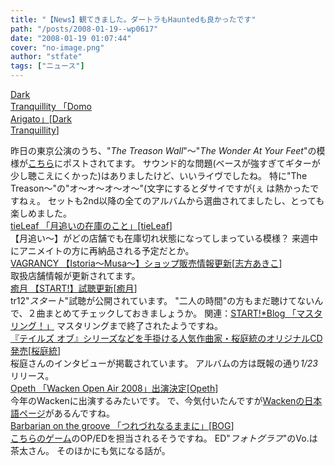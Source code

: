 ```yaml
---
title: "【News】観てきました。ダートラもHauntedも良かったです"
path: "/posts/2008-01-19--wp0617"
date: "2008-01-19 01:07:44"
cover: "no-image.png"
author: "stfate"
tags: ["ニュース"]
---
```


<style type="text/css">
<!--
p {white-space: pre-wrap};
-->
</style>

<a class="topics" href="http://www.darktranquillity.com/realindex.html" target="_blank">Dark Tranquillity 「Domo Arigato」</a><span class="junre">[<a href="http://www.darktranquillity.com/" target="_blank">Dark Tranquillity</a>]</span>
<div class="news">昨日の東京公演のうち、"<em>The Treason Wall</em>"～"<em>The Wonder At Your Feet</em>"の模様が<a href="http://www.youtube.com/watch?v=GcTuPc9nXEg" target="_blank">こちら</a>にポストされてます。
サウンド的な問題(ベースが強すぎてギターが少し聴こえにくかった)はありましたけど、いいライヴでしたね。
特に"The Treason～"の"オ～オ～オ～オ～"(文字にするとダサイですが(ぇ
は熱かったですねぇ。
セットも2nd以降の全てのアルバムから選曲されてましたし、とっても楽しめました。</div>
<a class="topics" href="http://tieleaf.net/diary/sb.cgi?eid=95" target="_blank">tieLeaf 「月追いの在庫のこと」</a><span class="junre">[<a href="http://tieleaf.net/" target="_blank">tieLeaf</a>]</span>
<div class="news">【月追い～】がどの店舗でも在庫切れ状態になってしまっている模様？
来週中にアニメイトの方に再納品される予定だとか。</div>
<a class="topics" href="http://www.vagrancy.jp/istoria/" target="_blank">VAGRANCY 【Istoria～Musa～】ショップ販売情報更新</a><span class="junre">[<a href="http://www.vagrancy.jp/" target="_blank">志方あきこ</a>]</span>
<div class="news">取扱店舗情報が更新されてます。</div>
<a class="topics" href="http://www.team-e.co.jp/start/index.html" target="_blank">癒月 【START!】試聴更新</a><span class="junre">[<a href="http://aonokioku.sakura.ne.jp/" target="_blank">癒月</a>]</span>
<div class="news">tr12"<em>スタート</em>"試聴が公開されています。
"二人の時間"の方もまだ聴けてないんで、２曲まとめてチェックしておきましょうか。
関連：<a href="http://start-yuduki.blogspot.com/2008/01/blog-post_19.html" target="_blank">START!*Blog 「マスタリング！」</a>
マスタリングまで終了されたようですね。</div>
<a class="topics" href="http://dol.dengeki.com/data/news/2008/1/18/6007d06ac5b1be6742656acdd9b4729c.html" target="_blank">『テイルズ オブ』シリーズなどを手掛ける人気作曲家・桜庭統のオリジナルCD発売</a><span class="junre">[<a href="http://www.team-e.co.jp/sakuraba/" target="_blank">桜庭統</a>]</span>
<div class="news">桜庭さんのインタビューが掲載されています。
アルバムの方は既報の通り<em>1/23</em>リリース。</div>
<a class="topics" href="http://www.opeth.com/" target="_blank">Opeth 「Wacken Open Air 2008」出演決定</a><span class="junre">[<a href="http://www.opeth.com/" target="_blank">Opeth</a>]</span>
<div class="news">今年のWackenに出演するみたいです。
で、今気付いたんですが<a href="http://www.wacken.com/jp/woa2008/" target="_blank">Wackenの日本語ページ</a>があるんですね。</div>
<a class="topics" href="http://www.wadai.jp/bog/sb/log/eid56.html" target="_blank">Barbarian on the groove 「つれづれなるままに」</a><span class="junre">[<a href="http://www.wadai.jp/bog/" target="_blank">BOG</a>]</span>
<div class="news"><a href="http://www.dmpl.co.jp/houkago/" target="_blank">こちらのゲーム</a>のOP/EDを担当されるそうですね。
ED"<em>フォトグラフ</em>"のVo.は茶太さん。
そのほかにも気になる話が。</div>
